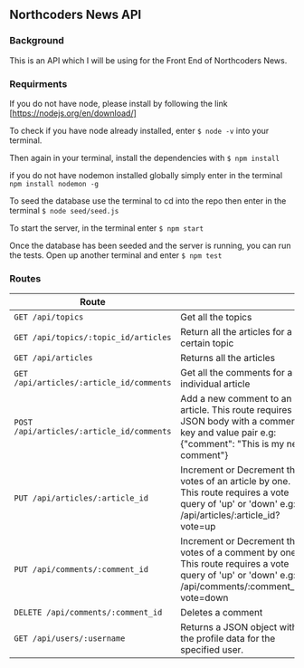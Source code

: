 ## Northcoders News API

### Background

This is an API which I will be using for the
Front End of Northcoders News. 

### Requirments
If you do not have node, please install by following the link [https://nodejs.org/en/download/]

To check if you have node already installed, enter `$ node -v` into your terminal.

Then again in your terminal, install the dependencies with 
`$ npm install`

if you do not have nodemon installed globally simply enter in the terminal
`npm install nodemon -g`


To seed the database use the terminal to cd into the repo then enter in the terminal `$ node seed/seed.js`

To start the server, in the terminal enter `$ npm start`

Once the database has been seeded and the server is running, you can run the tests. Open up another terminal and enter `$ npm test`

### Routes

| Route |   |
| ------|---|
| `GET /api/topics` | Get all the topics |
| `GET /api/topics/:topic_id/articles` | Return all the articles for a certain topic |
| `GET /api/articles` | Returns all the articles |
| `GET /api/articles/:article_id/comments` | Get all the comments for a individual article |
| `POST /api/articles/:article_id/comments` | Add a new comment to an article. This route requires a JSON body with a comment key and value pair e.g: {"comment": "This is my new comment"} |
| `PUT /api/articles/:article_id` | Increment or Decrement the votes of an article by one. This route requires a vote query of 'up' or 'down' e.g: /api/articles/:article_id?vote=up |
| `PUT /api/comments/:comment_id` | Increment or Decrement the votes of a comment by one. This route requires a vote query of 'up' or 'down' e.g: /api/comments/:comment_id?vote=down |
| `DELETE /api/comments/:comment_id` | Deletes a comment |
| `GET /api/users/:username` | Returns a JSON object with the profile data for the specified user. |
